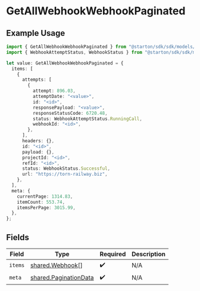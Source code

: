 # GetAllWebhookWebhookPaginated

## Example Usage

```typescript
import { GetAllWebhookWebhookPaginated } from "@starton/sdk/sdk/models/operations";
import { WebhookAttemptStatus, WebhookStatus } from "@starton/sdk/sdk/models/shared";

let value: GetAllWebhookWebhookPaginated = {
  items: [
    {
      attempts: [
        {
          attempt: 896.03,
          attemptDate: "<value>",
          id: "<id>",
          responsePayload: "<value>",
          responseStatusCode: 6720.48,
          status: WebhookAttemptStatus.RunningCall,
          webhookId: "<id>",
        },
      ],
      headers: {},
      id: "<id>",
      payload: {},
      projectId: "<id>",
      refId: "<id>",
      status: WebhookStatus.Successful,
      url: "https://torn-railway.biz",
    },
  ],
  meta: {
    currentPage: 1314.83,
    itemCount: 553.74,
    itemsPerPage: 3015.99,
  },
};
```

## Fields

| Field                                                                 | Type                                                                  | Required                                                              | Description                                                           |
| --------------------------------------------------------------------- | --------------------------------------------------------------------- | --------------------------------------------------------------------- | --------------------------------------------------------------------- |
| `items`                                                               | [shared.Webhook](../../../sdk/models/shared/webhook.md)[]             | :heavy_check_mark:                                                    | N/A                                                                   |
| `meta`                                                                | [shared.PaginationData](../../../sdk/models/shared/paginationdata.md) | :heavy_check_mark:                                                    | N/A                                                                   |